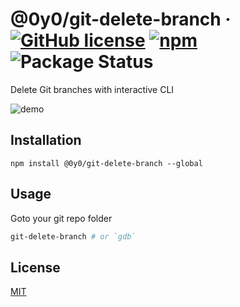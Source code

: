 # @0y0/git-delete-branch · [![GitHub license](https://img.shields.io/badge/license-MIT-blue.svg)](https://github.com/o0y0o/git-delete-branch/blob/master/LICENSE) [![npm](https://img.shields.io/npm/v/@0y0/git-delete-branch.svg)](https://www.npmjs.com/package/@0y0/git-delete-branch) ![Package Status](https://github.com/o0y0o/git-delete-branch/workflows/Package/badge.svg)

Delete Git branches with interactive CLI

![demo](https://media.giphy.com/media/24pbIXm2aG5c0lAzdN/giphy.gif)

## Installation

```
npm install @0y0/git-delete-branch --global
```

## Usage

Goto your git repo folder

```sh
git-delete-branch # or `gdb`
```

## License

[MIT](https://github.com/o0y0o/git-delete-branch/blob/master/LICENSE)
